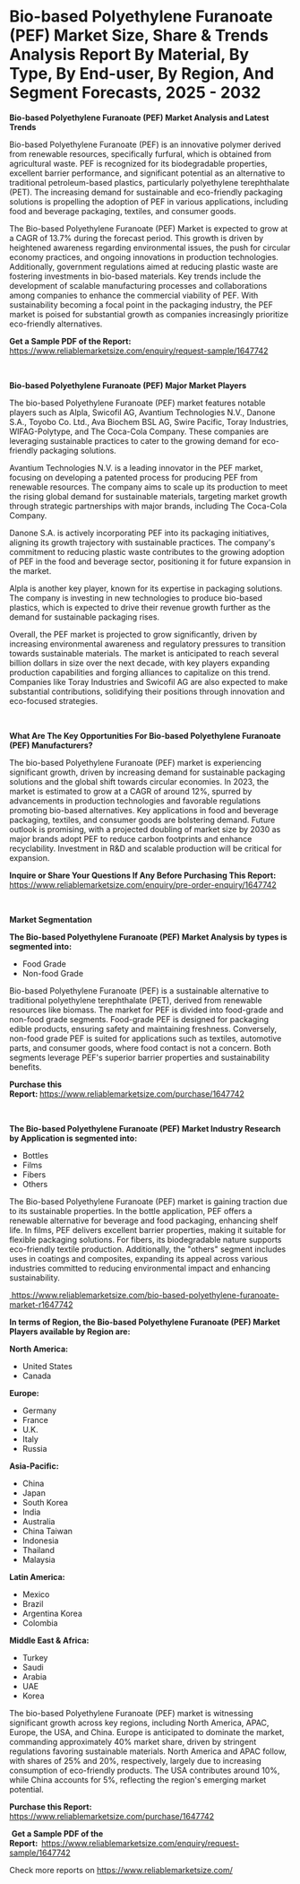 <p><h1>Bio-based Polyethylene Furanoate (PEF) Market Size, Share & Trends Analysis Report By Material, By Type, By End-user, By Region, And Segment Forecasts, 2025 - 2032</h1></p><p><strong>Bio-based Polyethylene Furanoate (PEF) Market Analysis and Latest Trends</strong></p>
<p><p>Bio-based Polyethylene Furanoate (PEF) is an innovative polymer derived from renewable resources, specifically furfural, which is obtained from agricultural waste. PEF is recognized for its biodegradable properties, excellent barrier performance, and significant potential as an alternative to traditional petroleum-based plastics, particularly polyethylene terephthalate (PET). The increasing demand for sustainable and eco-friendly packaging solutions is propelling the adoption of PEF in various applications, including food and beverage packaging, textiles, and consumer goods.</p><p>The Bio-based Polyethylene Furanoate (PEF) Market is expected to grow at a CAGR of 13.7% during the forecast period. This growth is driven by heightened awareness regarding environmental issues, the push for circular economy practices, and ongoing innovations in production technologies. Additionally, government regulations aimed at reducing plastic waste are fostering investments in bio-based materials. Key trends include the development of scalable manufacturing processes and collaborations among companies to enhance the commercial viability of PEF. With sustainability becoming a focal point in the packaging industry, the PEF market is poised for substantial growth as companies increasingly prioritize eco-friendly alternatives.</p></p>
<p><strong>Get a Sample PDF of the Report:&nbsp;</strong> <a href="https://www.reliablemarketsize.com/enquiry/request-sample/1647742?utm_campaign=3166&utm_medium=2&utm_source=Github&utm_content=ia&utm_term=29032025&utm_id=bio-based-polyethylene-furanoate-pef">https://www.reliablemarketsize.com/enquiry/request-sample/1647742</a></p>
<p>&nbsp;</p>
<p><strong>Bio-based Polyethylene Furanoate (PEF) Major Market Players</strong></p>
<p><p>The bio-based Polyethylene Furanoate (PEF) market features notable players such as Alpla, Swicofil AG, Avantium Technologies N.V., Danone S.A., Toyobo Co. Ltd., Ava Biochem BSL AG, Swire Pacific, Toray Industries, WIFAG-Polytype, and The Coca-Cola Company. These companies are leveraging sustainable practices to cater to the growing demand for eco-friendly packaging solutions.</p><p>Avantium Technologies N.V. is a leading innovator in the PEF market, focusing on developing a patented process for producing PEF from renewable resources. The company aims to scale up its production to meet the rising global demand for sustainable materials, targeting market growth through strategic partnerships with major brands, including The Coca-Cola Company. </p><p>Danone S.A. is actively incorporating PEF into its packaging initiatives, aligning its growth trajectory with sustainable practices. The company's commitment to reducing plastic waste contributes to the growing adoption of PEF in the food and beverage sector, positioning it for future expansion in the market.</p><p>Alpla is another key player, known for its expertise in packaging solutions. The company is investing in new technologies to produce bio-based plastics, which is expected to drive their revenue growth further as the demand for sustainable packaging rises.</p><p>Overall, the PEF market is projected to grow significantly, driven by increasing environmental awareness and regulatory pressures to transition towards sustainable materials. The market is anticipated to reach several billion dollars in size over the next decade, with key players expanding production capabilities and forging alliances to capitalize on this trend. Companies like Toray Industries and Swicofil AG are also expected to make substantial contributions, solidifying their positions through innovation and eco-focused strategies.</p></p>
<p>&nbsp;</p>
<p><strong>What Are The Key Opportunities For Bio-based Polyethylene Furanoate (PEF) Manufacturers?</strong></p>
<p><p>The bio-based Polyethylene Furanoate (PEF) market is experiencing significant growth, driven by increasing demand for sustainable packaging solutions and the global shift towards circular economies. In 2023, the market is estimated to grow at a CAGR of around 12%, spurred by advancements in production technologies and favorable regulations promoting bio-based alternatives. Key applications in food and beverage packaging, textiles, and consumer goods are bolstering demand. Future outlook is promising, with a projected doubling of market size by 2030 as major brands adopt PEF to reduce carbon footprints and enhance recyclability. Investment in R&D and scalable production will be critical for expansion.</p></p>
<p><strong>Inquire or Share Your Questions If Any Before Purchasing This Report:</strong> <a href="https://www.reliablemarketsize.com/enquiry/pre-order-enquiry/1647742?utm_campaign=3166&utm_medium=2&utm_source=Github&utm_content=ia&utm_term=29032025&utm_id=bio-based-polyethylene-furanoate-pef">https://www.reliablemarketsize.com/enquiry/pre-order-enquiry/1647742</a></p>
<p>&nbsp;</p>
<p><strong>Market Segmentation</strong></p>
<p><strong>The Bio-based Polyethylene Furanoate (PEF) Market Analysis by types is segmented into:</strong></p>
<p><ul><li>Food Grade</li><li>Non-food Grade</li></ul></p>
<p><p>Bio-based Polyethylene Furanoate (PEF) is a sustainable alternative to traditional polyethylene terephthalate (PET), derived from renewable resources like biomass. The market for PEF is divided into food-grade and non-food grade segments. Food-grade PEF is designed for packaging edible products, ensuring safety and maintaining freshness. Conversely, non-food grade PEF is suited for applications such as textiles, automotive parts, and consumer goods, where food contact is not a concern. Both segments leverage PEF's superior barrier properties and sustainability benefits.</p></p>
<p><strong>Purchase this Report:&nbsp;</strong><a href="https://www.reliablemarketsize.com/purchase/1647742?utm_campaign=3166&utm_medium=2&utm_source=Github&utm_content=ia&utm_term=29032025&utm_id=bio-based-polyethylene-furanoate-pef">https://www.reliablemarketsize.com/purchase/1647742</a></p>
<p>&nbsp;</p>
<p><strong>The Bio-based Polyethylene Furanoate (PEF) Market Industry Research by Application is segmented into:</strong></p>
<p><ul><li>Bottles</li><li>Films</li><li>Fibers</li><li>Others</li></ul></p>
<p><p>The Bio-based Polyethylene Furanoate (PEF) market is gaining traction due to its sustainable properties. In the bottle application, PEF offers a renewable alternative for beverage and food packaging, enhancing shelf life. In films, PEF delivers excellent barrier properties, making it suitable for flexible packaging solutions. For fibers, its biodegradable nature supports eco-friendly textile production. Additionally, the "others" segment includes uses in coatings and composites, expanding its appeal across various industries committed to reducing environmental impact and enhancing sustainability.</p></p>
<p><a href="https://www.reliablemarketsize.com/bio-based-polyethylene-furanoate-market-r1647742?utm_campaign=3166&utm_medium=2&utm_source=Github&utm_content=ia&utm_term=29032025&utm_id=bio-based-polyethylene-furanoate-pef">&nbsp;https://www.reliablemarketsize.com/bio-based-polyethylene-furanoate-market-r1647742</a></p>
<p><strong>In terms of Region, the Bio-based Polyethylene Furanoate (PEF) Market Players available by Region are:</strong></p>
<p>
    <p> <strong> North America: </strong>
        <ul>
            <li>United States</li>
            <li>Canada</li>
        </ul>
        </p> 
    <p> <strong> Europe: </strong>
        <ul>
            <li>Germany</li>
            <li>France</li>
            <li>U.K.</li>
            <li>Italy</li>
            <li>Russia</li>
        </ul>
        </p> 
    <p> <strong> Asia-Pacific: </strong>
        <ul>
            <li>China</li>
            <li>Japan</li>
            <li>South Korea</li>
            <li>India</li>
            <li>Australia</li>
            <li>China Taiwan</li>
            <li>Indonesia</li>
            <li>Thailand</li>
            <li>Malaysia</li>
        </ul>
        </p> 
    <p> <strong> Latin America: </strong>
        <ul>
            <li>Mexico</li>
            <li>Brazil</li>
            <li>Argentina Korea</li>
            <li>Colombia</li>
        </ul>
        </p> 
    <p> <strong> Middle East & Africa: </strong>
        <ul>
            <li>Turkey</li>
            <li>Saudi</li>
            <li>Arabia</li>
            <li>UAE</li>
            <li>Korea</li>
        </ul>
    </p>
    </p>
<p><p>The bio-based Polyethylene Furanoate (PEF) market is witnessing significant growth across key regions, including North America, APAC, Europe, the USA, and China. Europe is anticipated to dominate the market, commanding approximately 40% market share, driven by stringent regulations favoring sustainable materials. North America and APAC follow, with shares of 25% and 20%, respectively, largely due to increasing consumption of eco-friendly products. The USA contributes around 10%, while China accounts for 5%, reflecting the region's emerging market potential.</p></p>
<p><strong>Purchase this Report: </strong><a href="https://www.reliablemarketsize.com/purchase/1647742?utm_campaign=3166&utm_medium=2&utm_source=Github&utm_content=ia&utm_term=29032025&utm_id=bio-based-polyethylene-furanoate-pef">https://www.reliablemarketsize.com/purchase/1647742</a></p>
<p>&nbsp;<strong>Get a Sample PDF of the Report:&nbsp;&nbsp;</strong><a href="https://www.reliablemarketsize.com/enquiry/request-sample/1647742?utm_campaign=3166&utm_medium=2&utm_source=Github&utm_content=ia&utm_term=29032025&utm_id=bio-based-polyethylene-furanoate-pef">https://www.reliablemarketsize.com/enquiry/request-sample/1647742</a></p>
<p><strong></strong></p>
<p>Check more reports on <a href="https://www.reliablemarketsize.com/?utm_campaign=3166&utm_medium=2&utm_source=Github&utm_content=ia&utm_term=29032025&utm_id=bio-based-polyethylene-furanoate-pef">https://www.reliablemarketsize.com/</a></p>